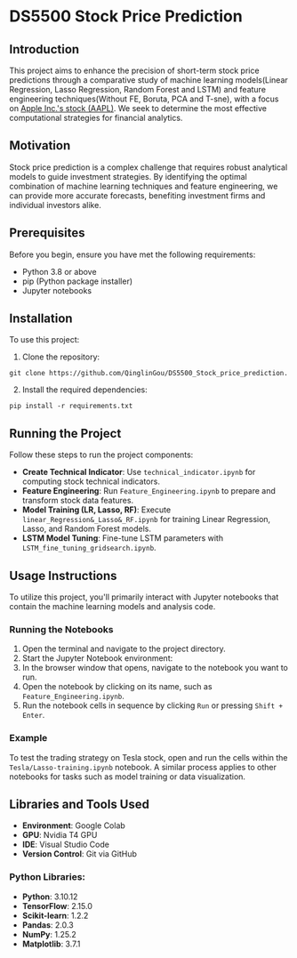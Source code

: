 # DS5500 Stock Price Prediction

## Introduction
This project aims to enhance the precision of short-term stock price predictions through a comparative study of machine learning models(Linear Regression, Lasso Regression, Random Forest and LSTM) and feature engineering techniques(Without FE, Boruta, PCA and T-sne), with a focus on [Apple Inc.'s stock (AAPL)](https://finance.yahoo.com/quote/AAPL/history). We seek to determine the most effective computational strategies for financial analytics.

## Motivation
Stock price prediction is a complex challenge that requires robust analytical models to guide investment strategies. By identifying the optimal combination of machine learning techniques and feature engineering, we can provide more accurate forecasts, benefiting investment firms and individual investors alike.


## Prerequisites

Before you begin, ensure you have met the following requirements:
- Python 3.8 or above
- pip (Python package installer)
- Jupyter notebooks

## Installation
To use this project:
1. Clone the repository:

```
git clone https://github.com/QinglinGou/DS5500_Stock_price_prediction.
```
2. Install the required dependencies:
```
pip install -r requirements.txt
```

## Running the Project

Follow these steps to run the project components:

- **Create Technical Indicator**: Use `technical_indicator.ipynb` for computing stock technical indicators.
- **Feature Engineering**: Run `Feature_Engineering.ipynb` to prepare and transform stock data features.
- **Model Training (LR, Lasso, RF)**: Execute `linear_Regression&_Lasso&_RF.ipynb` for training Linear Regression, Lasso, and Random Forest models.
- **LSTM Model Tuning**: Fine-tune LSTM parameters with `LSTM_fine_tuning_gridsearch.ipynb`.




## Usage Instructions

To utilize this project, you'll primarily interact with Jupyter notebooks that contain the machine learning models and analysis code.

### Running the Notebooks
1. Open the terminal and navigate to the project directory.
2. Start the Jupyter Notebook environment:
3. In the browser window that opens, navigate to the notebook you want to run.
4. Open the notebook by clicking on its name, such as `Feature_Engineering.ipynb`.
5. Run the notebook cells in sequence by clicking `Run` or pressing `Shift + Enter`.

### Example
To test the trading strategy on Tesla stock, open and run the cells within the `Tesla/Lasso-training.ipynb` notebook. A similar process applies to other notebooks for tasks such as model training or data visualization.


## Libraries and Tools Used

- **Environment**: Google Colab
- **GPU**: Nvidia T4 GPU
- **IDE**: Visual Studio Code
- **Version Control**: Git via GitHub

### Python Libraries:

- **Python**: 3.10.12
- **TensorFlow**: 2.15.0
- **Scikit-learn**: 1.2.2
- **Pandas**: 2.0.3
- **NumPy**: 1.25.2
- **Matplotlib**: 3.7.1


